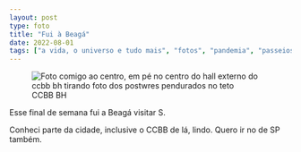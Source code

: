 ```yaml
---
layout: post
type: foto
title: "Fui à Beagá"
date: 2022-08-01
tags: ["a vida, o universo e tudo mais", "fotos", "pandemia", "passeios"]
---
```

<figure class="gallery">
            <img src="{{ site.baseurl }}/assets/fotos/2022/08/IMG_20220731_123707.jpg" alt="Foto comigo ao centro, em pé no centro do hall externo do ccbb bh tirando foto dos postwres pendurados no teto" title="Eu no CCBB BH">
           <figcaption>CCBB BH</figcaption>
</figure>
Esse final de semana fui a Beagá visitar S.  

Conheci parte da cidade, inclusive o CCBB de lá, lindo. Quero ir no de SP também.